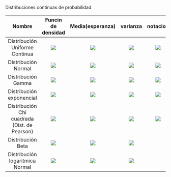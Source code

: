 Distribuciones continuas de probabilidad

| Nombre | Funcin de densidad | Media(esperanza)|varianza | notacion|
|:-----:|:------------------:|:----------------:|:---------:|:---------:|
| Distribución Uniforme Continua |<img src="https://latex.codecogs.com/gif.latex?f%28x%3BA%2CB%29%20%3D%20%5Cleft%5C%7B%5Cbegin%7Bmatrix%7D%20%5Cfrac%7B1%7D%7BB-A%7D%2C%20A%5Cleq%20x%5Cleq%20B%20%5C%5C%200%2C%20para%20todo%20lo%20demas%20%5Cend%7Bmatrix%7D%5Cright."> |<img src="https://latex.codecogs.com/gif.latex?%5Cmu%20%3D%20%5Cfrac%7BA&plus;B%7D%7B2%7D">|<img src="https://latex.codecogs.com/gif.latex?%5Csigma%20%3D%20%5Cfrac%7B%28B-A%29%5E2%7D%7B12%7D">|<img src="https://latex.codecogs.com/gif.latex?X%20%5Csim%20unif%28x%3BA%2CB%29">| 
|Distribución Normal|<img src="https://latex.codecogs.com/gif.latex?f%28x%3BA%2CB%29%3D%20%5Cfrac%7B1%7D%7B%5Csqrt%7B2%5Cpi%5Csigma%7D%7D%20e%5E%7B-%5Cfrac%7B1%7D%7B2%5Csigma%5E2%7D%20%28x-%5Cmu%29%5E2%7D"> | <img src="https://latex.codecogs.com/gif.latex?%5Cmu">|<img src="https://latex.codecogs.com/gif.latex?%5Csigma%5E2">|<img src="https://latex.codecogs.com/gif.latex?X%20%5Csim%20norm%28x%3B%5Cmu%2C%20%5Csigma%29%29">|
| Distribución Gamma |<img src="https://latex.codecogs.com/gif.latex?f%28x%3B%5Calpha%2C%5Cbeta%29%3D%20%28%5Calpha%29%20%5Cleft%5C%7B%5Cbegin%7Bmatrix%7D%20%5Cfrac%7B1%7D%7B%5Cbeta%5E%5Calpha%5CGamma%28%5Calpha%29%7Dx%5E%7B%5Calpha-1%7De%5E%7B-x%20/%20%5Cbeta%7D%2C%20x%3E0%20%5C%5C%200%20%5Cend%7Bmatrix%7D%5Cright."> |<img src="https://latex.codecogs.com/gif.latex?%5Cmu%20%3D%20%5Calpha%20%5Cbeta">|<img src="https://latex.codecogs.com/gif.latex?%5Csigma%5E2%3D%5Calpha%5Cbeta%5E2">|<img src="https://latex.codecogs.com/gif.latex?X%20%5Csim%20%5CGamma%28%5Calpha%2C%5Cbeta%29">
| Distribución exponencial |<img src="https://latex.codecogs.com/gif.latex?f%28x%3B%5Cbeta%29%3D%5Cleft%5C%7B%5Cbegin%7Bmatrix%7D%20%5Cfrac%7B1%7D%7B%5Cbeta%7D%20e%5E%7B-x/%5Cbeta%7D%2C%20x%3E0%20%5C%5C%200%20%7E%20para%20%7E%20otro%20%7E%20caso%20%5Cend%7Bmatrix%7D%5Cright.%20%5C%5C%20%7E%7E%7E%7E%7E%7E%7E%7E%7E%7E%7E%7E%7E%7E%7E%20para%20%7E%20%5Cbeta%3E0"> | <img src="https://latex.codecogs.com/gif.latex?%5Cmu%20%3D%20%5Calpha%20%5Cbeta">|<img src="https://latex.codecogs.com/gif.latex?%5Csigma%5E2%20%3D%20%5Calpha%20%5Cbeta%5E2">|<img src="https://latex.codecogs.com/gif.latex?X%20%5Csim%20%5CGamma%28%5Calpha%3D1%2C%5Cbeta%29">|
| Distribución Chi cuadrada <br> (Dist. de Pearson) |<img src="https://latex.codecogs.com/gif.latex?f%28x%3Bv%29%20%3D%20%5Cbegin%7Bcases%7D%20%5Cfrac%7B1%7D%7Bx%5E%7Bv/2%7D%20%5CGamma%28v/2%29%7Dx%5E%7Bv/%7B2-1%7D%20e%5E%7B-x/2%7D%7D%20%26%20%5Ctext%7Bcon%20%7D%20x%3E0%20%5C%5C%200%20%26%20%5Ctext%7B%20para%20todo%20lo%20demas%20%7D%20%5Cend%7Bcases%7D"> | <img src="https://latex.codecogs.com/gif.latex?%5Cmu%3Dv">|<img src="https://latex.codecogs.com/gif.latex?%5Csigma%5E2%3D2v">|<img src="https://latex.codecogs.com/gif.latex?X%20%5Csim%20%5CGamma%28%5Calpha%3D%5Cfrac%7Bk%7D%7B2%7D%2C%5Cbeta%3D%201/2%29">|
| Distribución Beta |<img src="https://latex.codecogs.com/gif.latex?B%28%5Calpha%2C%5Cbeta%29%20%3D%20%5Cleft%5C%7B%5Cbegin%7Bmatrix%7D%20%5Cfrac%7B1%7D%7BB%28%5Calpha%2C%5Cbeta%29%7Dx%5E%7B%5Calpha-1%7D%281-x%29%5E%7Bbeta-1%7D%26%200%3Cx%3C1%20%5C%5C%200%2C%20%26%20%5Ctext%7Bpara%20lo%20demas%7D%20%5Cend%7Bmatrix%7D%5Cright."> | <img src="https://latex.codecogs.com/gif.latex?%5Cmu%3D%5Cfrac%7B%5Calpha%7D%7B%5Calpha&plus;%5Cbeta%7D">|<img src="https://latex.codecogs.com/gif.latex?%5Csigma%5E2%3D%5Cfrac%7B%5Calpha%5Cbeta%7D%7B%28%5Calpha&plus;%5Cbeta%29%5E2%28%5Calpha&plus;%5Cbeta&plus;1%29%7D">|<img src="" > |
|Distribución logaritmica Normal| <img src="https://latex.codecogs.com/gif.latex?f%28x%3B%5Cmu%2C%5Csigma%29%20%3D%20%5Cbegin%7Bcases%7D%20%5Cfrac%7B1%7D%7B%5Csqrt%7B2%20%5Cpi%20%5Csigma%20x%7D%7D%20e%5E%7B-%5Cfrac%7B1%7D%7B2%20%5Csigma%5E2%7D%5Bln%28x%29-%5Cmu%5D%5E2%7D%20%26%20%5Ctext%7B%20donde%20%7D%20x%20%5Cgeq%200%20%5C%5C%200%2C%20%26%20%5Ctext%20%7Bdonde%20%7D%20x%20%3C%200%20%5Cend%7Bcases%7D" > |<img src="https://latex.codecogs.com/gif.latex?%5Cmu%3De%5E%7B%5Cmu&plus;%5Csigma%5E2/2%7D">| <img src="https://latex.codecogs.com/gif.latex?%5Csigma%5E2%20%3D%20e%5E%7B2%5Cmu&plus;%5Csigma%5E2%7D%28e%5E%7B%5Csigma%5E2%7D-1%29">|
